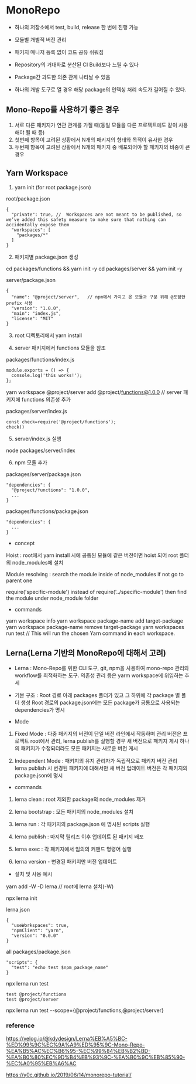 
# MonoRepo

- 하나의 저장소에서 test, build, release 한 번에 진행 가능
- 모듈별 개별적 버전 관리
- 패키지 매니저 등록 없이 코드 공유 쉬워짐

- Repository의 거대화로 분산된 CI Build보다 느릴 수 있다
- Package간 과도한 의존 관계 나타날 수 있음
- 하나의 개발 도구로 열 경우 해당 package의 인덱싱 처리 속도가 길어질 수 있다.


## Mono-Repo를 사용하기 좋은 경우

1. 서로 다른 패키지가 연관 관계를 가질 때(동일 모듈을 다른 프로젝트에도 같이 사용해야 될 때 등)
2. 첫번째 항목이 고려된 상황에서 N개의 패키지의 형태와 목적이 유사한 경우
3. 두번째 항목이 고려된 상황에서 N개의 패키지 중 배포되어야 할 패키지의 비중이 큰 경우


## Yarn Workspace

1. yarn init  (for root package.json)

root/package.json
``` 
{
  "private": true, //  Workspaces are not meant to be published, so we’ve added this safety measure to make sure that nothing can accidentally expose them
  "workspaces": [
    "packages/*"
  ]	
}
```

2. 패키지별 package.json 생성

cd packages/functions && yarn init -y
cd packages/server && yarn init -y

server/package.json
``` 
{
  "name": "@project/server",   // npm에서 가지고 온 모듈과 구분 위해 @포함한 prefix 사용 
  "version": "1.0.0",
  "main": "index.js",
  "license": "MIT"
}
```

3. root 디렉토리에서 yarn install

4. server 패키지에서 functions 모듈을 참조

packages/functions/index.js
```
module.exports = () => {
  console.log('this works!');
};
```

yarn workspace @project/server add @project/functions@1.0.0  // server 패키지에 functions 의존성 추가

packages/server/index.js
``` 
const check=require('@project/functions');
check()
```

5. server/index.js 실행

node packages/server/index

6. npm 모듈 추가

packages/server/package.json
``` 
"dependencies": {
  "@project/functions": "1.0.0",
  ...
}
```

packages/functions/package.json
```
"dependencies": {
  ...
}
```

- concept

Hoist : root에서 yarn install 시에 공통된 모듈에 같은 버전이면 hoist 되어 root 폴더의 node_modules에 설치

Module resolving : search the module inside of node_modules if not go to parent one

require('specific-module') instead of require('../specific-module') then find the module under node_module folder

- commands

yarn workspace info
yarn workspace package-name add target-package
yarn workspace package-name remove target-package
yarn workspaces run test // This will run the chosen Yarn command in each workspace.


## Lerna(Lerna 기반의 MonoRepo에 대해서 고려)

- Lerna : Mono-Repo를 위한 CLI 도구, git, npm을 사용하여 mono-repo 관리와 workflow를 최적화하는 도구. 의존성 관리 등은 yarm workspace에 위임하는 추세

- 기본 구조 : Root 경로 아래 packages 폴더가 있고 그 하위에 각 package 별 폴더 생성 
                 Root 경로의 package.json에는 모든 package가 공통으로 사용되는 dependencies가 명시
- Mode

1. Fixed Mode : 다중 패키지의 버전이 단일 버전 라인에서 작동하며 관리
                버전은 프로젝트 root에서 관리, lerna publish를 실행할 경우 새 버전으로 패키지 게시
                하나의 패키지가 수정되더라도 모든 패키지는 새로운 버전 게시

2. Independent Mode : 패키지의 유지 관리자가 독립적으로 패키지 버전 관리
                      lerna publish 시 변경된 패키지에 대해서만 새 버전 업데이트
                      버전은 각 패키지의 package.json에 명시

- commands

1. lerna clean : root 제외한 package의 node_modules 제거

2. lerna bootstrap : 모든 패키지의 node_modules 설치

3. lerna run : 각 패키지의 package.json 에 명시된 scripts 실행

4. lerna publish : 마지막 릴리즈 이후 업데이트 된 패키지 배포

5. lerna exec : 각 패키지에서 임의의 커맨드 명령어 실행

6. lerna version - 변경된 패키지만 버전 업데이트

- 설치 및 사용 예시

yarn add -W -D lerna    // root에 lerna 설치(-W)

npx lerna init

lerna.json
```
{
  "useWorkspaces": true,
  "npmClient": "yarn",
  "version": "0.0.0"
}
```

all packages/package.json
```
"scripts": {
  "test": "echo test $npm_package_name"
}
```

npx lerna run test
```
test @project/functions
test @project/server
```

npx lerna run test --scope={@project/functions,@project/server}


### reference  
https://velog.io/@kdydesign/Lerna%EB%A5%BC-%ED%99%9C%EC%9A%A9%ED%95%9C-Mono-Repo-%EA%B5%AC%EC%B6%95-%EC%99%84%EB%B2%BD-%EA%B0%80%EC%9D%B4%EB%93%9C-%EA%B0%9C%EB%85%90-%EC%A0%95%EB%A6%AC

https://y0c.github.io/2019/06/14/monorepo-tutorial/

